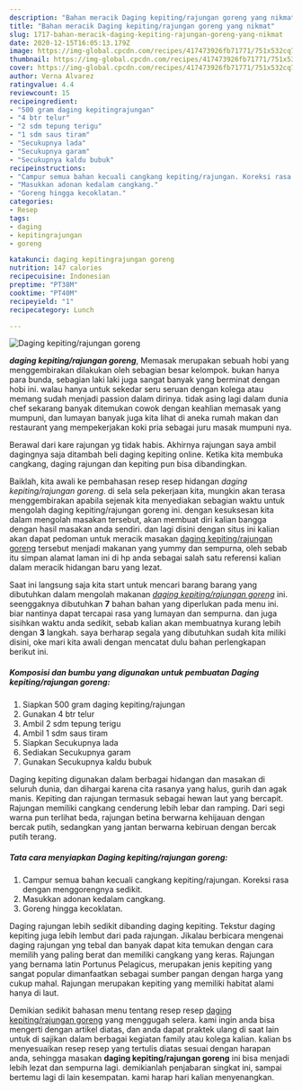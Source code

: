 ```yaml
---
description: "Bahan meracik Daging kepiting/rajungan goreng yang nikmat"
title: "Bahan meracik Daging kepiting/rajungan goreng yang nikmat"
slug: 1717-bahan-meracik-daging-kepiting-rajungan-goreng-yang-nikmat
date: 2020-12-15T16:05:13.179Z
image: https://img-global.cpcdn.com/recipes/417473926fb71771/751x532cq70/daging-kepitingrajungan-goreng-foto-resep-utama.jpg
thumbnail: https://img-global.cpcdn.com/recipes/417473926fb71771/751x532cq70/daging-kepitingrajungan-goreng-foto-resep-utama.jpg
cover: https://img-global.cpcdn.com/recipes/417473926fb71771/751x532cq70/daging-kepitingrajungan-goreng-foto-resep-utama.jpg
author: Verna Alvarez
ratingvalue: 4.4
reviewcount: 15
recipeingredient:
- "500 gram daging kepitingrajungan"
- "4 btr telur"
- "2 sdm tepung terigu"
- "1 sdm saus tiram"
- "Secukupnya lada"
- "Secukupnya garam"
- "Secukupnya kaldu bubuk"
recipeinstructions:
- "Campur semua bahan kecuali cangkang kepiting/rajungan. Koreksi rasa dengan menggorengnya sedikit."
- "Masukkan adonan kedalam cangkang."
- "Goreng hingga kecoklatan."
categories:
- Resep
tags:
- daging
- kepitingrajungan
- goreng

katakunci: daging kepitingrajungan goreng 
nutrition: 147 calories
recipecuisine: Indonesian
preptime: "PT38M"
cooktime: "PT40M"
recipeyield: "1"
recipecategory: Lunch

---
```



![Daging kepiting/rajungan goreng](https://img-global.cpcdn.com/recipes/417473926fb71771/751x532cq70/daging-kepitingrajungan-goreng-foto-resep-utama.jpg)

<b><i>daging kepiting/rajungan goreng</i></b>, Memasak merupakan sebuah hobi yang menggembirakan dilakukan oleh sebagian besar kelompok. bukan hanya para bunda, sebagian laki laki juga sangat banyak yang berminat dengan hobi ini. walau hanya untuk sekedar seru seruan dengan kolega atau memang sudah menjadi passion dalam dirinya. tidak asing lagi dalam dunia chef sekarang banyak ditemukan cowok dengan keahlian memasak yang mumpuni, dan lumayan banyak juga kita lihat di aneka rumah makan dan restaurant yang mempekerjakan koki pria sebagai juru masak mumpuni nya.

Berawal dari kare rajungan yg tidak habis. Akhirnya rajungan saya ambil dagingnya saja ditambah beli daging kepiting online. Ketika kita membuka cangkang, daging rajungan dan kepiting pun bisa dibandingkan.

Baiklah, kita awali ke pembahasan resep resep hidangan <i>daging kepiting/rajungan goreng</i>. di sela sela pekerjaan kita, mungkin akan terasa menggembirakan apabila sejenak kita menyediakan sebagian waktu untuk mengolah daging kepiting/rajungan goreng ini. dengan kesuksesan kita dalam mengolah masakan tersebut, akan membuat diri kalian bangga dengan hasil masakan anda sendiri. dan lagi disini dengan situs ini kalian akan dapat pedoman untuk meracik masakan <u>daging kepiting/rajungan goreng</u> tersebut menjadi makanan yang yummy dan sempurna, oleh sebab itu simpan alamat laman ini di hp anda sebagai salah satu referensi kalian dalam meracik hidangan baru yang lezat.


Saat ini langsung saja kita start untuk mencari barang barang yang dibutuhkan dalam mengolah makanan <u><i>daging kepiting/rajungan goreng</i></u> ini. seenggaknya dibutuhkan <b>7</b> bahan bahan yang diperlukan pada menu ini. biar nantinya dapat tercapai rasa yang lumayan dan sempurna. dan juga sisihkan waktu anda sedikit, sebab kalian akan membuatnya kurang lebih dengan <b>3</b> langkah. saya berharap segala yang dibutuhkan sudah kita miliki disini, oke mari kita awali dengan mencatat dulu bahan perlengkapan berikut ini.

<!--inarticleads1-->

##### Komposisi dan bumbu yang digunakan untuk pembuatan Daging kepiting/rajungan goreng:

1. Siapkan 500 gram daging kepiting/rajungan
1. Gunakan 4 btr telur
1. Ambil 2 sdm tepung terigu
1. Ambil 1 sdm saus tiram
1. Siapkan Secukupnya lada
1. Sediakan Secukupnya garam
1. Gunakan Secukupnya kaldu bubuk


Daging kepiting digunakan dalam berbagai hidangan dan masakan di seluruh dunia, dan dihargai karena cita rasanya yang halus, gurih dan agak manis. Kepiting dan rajungan termasuk sebagai hewan laut yang bercapit. Rajungan memiliki cangkang cenderung lebih lebar dan ramping. Dari segi warna pun terlihat beda, rajungan betina berwarna kehijauan dengan bercak putih, sedangkan yang jantan berwarna kebiruan dengan bercak putih terang. 

<!--inarticleads2-->

##### Tata cara menyiapkan Daging kepiting/rajungan goreng:

1. Campur semua bahan kecuali cangkang kepiting/rajungan. Koreksi rasa dengan menggorengnya sedikit.
1. Masukkan adonan kedalam cangkang.
1. Goreng hingga kecoklatan.


Daging rajungan lebih sedikit dibanding daging kepiting. Tekstur daging kepiting juga lebih lembut dari pada rajungan. Jikalau berbicara mengenai daging rajungan yng tebal dan banyak dapat kita temukan dengan cara memilih yang paling berat dan memiliki cangkang yang keras. Rajungan yang bernama latin Portunus Pelagicus, merupakan jenis kepiting yang sangat popular dimanfaatkan sebagai sumber pangan dengan harga yang cukup mahal. Rajungan merupakan kepiting yang memiliki habitat alami hanya di laut. 

Demikian sedikit bahasan menu tentang resep resep <u>daging kepiting/rajungan goreng</u> yang menggugah selera. kami ingin anda bisa mengerti dengan artikel diatas, dan anda dapat praktek ulang di saat lain untuk di sajikan dalam berbagai kegiatan family atau kolega kalian. kalian bs menyesuaikan resep resep yang tertulis diatas sesuai dengan harapan anda, sehingga masakan <b>daging kepiting/rajungan goreng</b> ini bisa menjadi lebih lezat dan sempurna lagi. demikianlah penjabaran singkat ini, sampai bertemu lagi di lain kesempatan. kami harap hari kalian menyenangkan.
